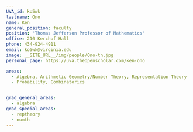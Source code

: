 ```yaml
---
UVA_id: ko5wk
lastname: Ono
name: Ken
general_position: faculty
position: 'Thomas Jefferson Professor of Mathematics'
office: 210 Kerchof Hall 
phone: 434-924-4911
email: ko5wk@virginia.edu
image: __SITE_URL__/img/people/Ono-tn.jpg
personal_page: https://uva.theopenscholar.com/ken-ono

areas:
  - Algebra, Arithmetic Geometry/Number Theory, Representation Theory
  - Probability, Combinatorics


grad_general_areas:
  - algebra
grad_special_areas:
  - reptheory
  - numth
---
```

